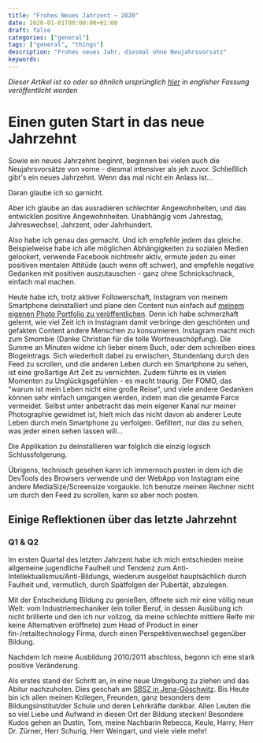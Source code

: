 ```yaml
---
title: "Frohes Neues Jahrzent ~ 2020"
date: 2020-01-01T00:00:00+01:00
draft: false
categories: ["general"]
tags: ["general", "things"]
description: "Frohes neues Jahr, diesmal ohne Neujahrsvorsatz"
keywords: 
---
```


*Dieser Artikel ist so oder so ähnlich ursprünglich [hier](https://23ro.de/posts/happy-2020/) in englisher Fassung veröffentlicht worden*

# Einen guten Start in das neue Jahrzehnt

Sowie ein neues Jahrzehnt beginnt, beginnen bei vielen auch die Neujahrsvorsätze von vorne - diesmal intensiver als jeh zuvor. Schließlich gibt's ein neues Jahrzehnt. Wenn das mal nicht ein Anlass ist...

Daran glaube ich so garnicht.

Aber ich glaube an das ausradieren schlechter Angewohnheiten, und das entwicklen positive Angewohnheiten. Unabhängig vom Jahrestag, Jahreswechsel, Jahrzent, oder Jahrhundert.

Also habe ich genau das gemacht. Und ich empfehle jedem das gleiche.
Beispielweise habe ich alle möglichen Abhängigkeiten zu sozialen Medien gelockert, verwende Facebook nichtmehr aktiv, ermute jeden zu einer positiven mentalen Attitüde (auch wenn oft schwer), and empfehle negative Gedanken mit positiven auszutauschen - ganz ohne Schnickschnack, einfach mal machen.

Heute habe ich, trotz aktiver Followerschaft, Instagram von meinem Smartphone deinstalliert und plane den Content nun einfach auf [meinem eigenen Photo Portfolio zu veröffentlichen](https://23ro.photography).
Denn ich habe schmerzhaft gelernt, wie viel Zeit ich in Instagram damit verbringe den geschönten und gefakten Content andere Menschen zu konsumieren. Instagram macht mich zum Smombie (Danke Christian für die tolle Wortneuschöpfung). Die Summe an Minuten widme ich lieber einem Buch, oder dem schreiben eines Blogeintrags. Sich wiederholt dabei zu erwischen, Stundenlang durch den Feed zu scrollen, und die anderen Leben durch ein Smartphone zu sehen, ist eine großartige Art Zeit zu vernichten. Zudem führte es in vielen Momenten zu Unglückgsgefühlen - es macht traurig. Der FOMO, das "warum ist mein Leben nicht eine große Reise", und viele andere Gedanken können sehr einfach umgangen werden, indem man die gesamte Farce vermeidet. Selbst unter anbetracht das mein eigener Kanal nur meiner Photographie gewidmet ist, hielt mich das nicht davon ab anderer Leute Leben durch mein Smartphone zu verfolgen. Gefiltert, nur das zu sehen, was jeder einen sehen lassen will... 

Die Applikation zu deinstallieren war folglich die einzig logisch Schlussfolgerung.

Übrigens, technisch gesehen kann ich immernoch posten in dem ich die DevTools des Browsers verwende und der WebApp von Instagram eine andere MediaSize/Screensize vorgaukle. Ich benutze meinen Rechner nicht um durch den Feed zu scrollen, kann so aber noch posten.

## Einige Reflektionen über das letzte Jahrzehnt

### Q1 & Q2

Im ersten Quartal des letzten Jahrzent habe ich mich entschieden meine allgemeine jugendliche Faulheit und Tendenz zum Anti-Intellektualismus/Anti-Bildungs, wiederum ausgelöst hauptsächlich durch Faulheit und, vermutlich, durch Spätfolgen der Pubertät, abzulegen.

Mit der Entscheidung Bildung zu genießen, öffnete sich mir eine völlig neue Welt: vom Industriemechaniker (ein toller Beruf, in dessen Ausübung ich nicht brillierte und den ich nur vollzog, da meine schlechte mittlere Reife mir keine Alternativen eröffnete) zum Head of Product in einer fin-/retailtechnology Firma, durch einen Perspektivenwechsel gegenüber Bildung.

Nachdem Ich meine Ausbildung 2010/2011 abschloss, begonn ich eine stark positive Veränderung.

Als erstes stand der Schritt an, in eine neue Umgebung zu ziehen und das Abitur nachzuholen. Dies geschah am [SBSZ in Jena-Göschwitz](https://www.sbsz-jena.de/). Bis Heute bin ich allen meinen Kollegen, Freunden, ganz besonders dem Bildungsinstitut/der Schule und deren Lehrkräfte dankbar. Allen Leuten die so viel Liebe und Aufwand in diesen Ort der Bildung stecken! Besondere Kudos gehen an Dustin, Tom, meine Nachbarin Rebecca, Keule, Harry, Herr Dr. Zürner, Herr Schurig, Herr Weingart, und viele viele mehr! 